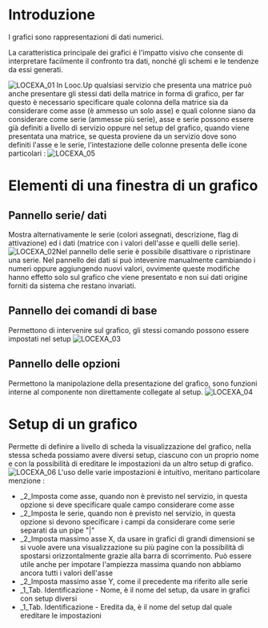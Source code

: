 # Introduzione
I grafici sono rappresentazioni di dati numerici.

La caratteristica principale dei grafici è l'impatto visivo che consente di interpretare facilmente il confronto tra dati, nonché gli schemi e le tendenze da essi generati.

![LOCEXA_01](http://localhost:3000/immagini/MBDOC_OPE-LOCEXA_01/LOCEXA_01.png)
In Looc.Up qualsiasi servizio che presenta una matrice può anche presentare gli stessi dati della matrice in forma di grafico, per far questo è necessario specificare quale colonna della matrice sia da considerare come asse (è ammesso un solo asse) e quali colonne siano da considerare come serie (ammesse più serie), asse e serie possono essere già definiti a livello di servizio oppure nel setup del grafico, quando viene presentata una matrice, se questa proviene da un servizio dove sono definiti l'asse e le serie, l'intestazione delle colonne presenta delle icone particolari : 
![LOCEXA_05](http://localhost:3000/immagini/MBDOC_OPE-LOCEXA_01/LOCEXA_05.png)
# Elementi di una finestra di un grafico

## Pannello serie/ dati
Mostra alternativamente le serie (colori assegnati, descrizione, flag di attivazione) ed i dati (matrice con i valori dell'asse e quelli delle serie).
![LOCEXA_02](http://localhost:3000/immagini/MBDOC_OPE-LOCEXA_01/LOCEXA_02.png)Nel pannello delle serie è possibile disattivare o ripristinare una serie.
Nel pannello dei dati si può intevenire manualmente cambiando i numeri oppure aggiungendo nuovi valori, ovvimente queste modifiche hanno effetto solo sul grafico che viene presentato e non sui dati origine forniti da sistema che restano invariati.

## Pannello dei comandi di base
Permettono di intervenire sul grafico, gli stessi comando possono essere impostati nel setup
![LOCEXA_03](http://localhost:3000/immagini/MBDOC_OPE-LOCEXA_01/LOCEXA_03.png)
## Pannello delle opzioni
Permettono la manipolazione della presentazione del grafico, sono funzioni interne al componente non direttamente collegate al setup.
![LOCEXA_04](http://localhost:3000/immagini/MBDOC_OPE-LOCEXA_01/LOCEXA_04.png)
# Setup di un grafico
Permette di definire a livello di scheda la visualizzazione del grafico, nella stessa scheda possiamo avere diversi setup, ciascuno con un proprio nome e con la possibilità di ereditare le impostazioni da un altro setup di grafico.
![LOCEXA_06](http://localhost:3000/immagini/MBDOC_OPE-LOCEXA_01/LOCEXA_06.png)
L'uso delle varie impostazioni è intuitivo, meritano particolare menzione : 
-  _2_Imposta come asse, quando non è previsto nel servizio, in questa opzione si deve specificare quale campo considerare come asse
-  _2_Imposta le serie, quando non è previsto nel servizio, in questa opzione si devono specificare i campi da considerare come serie separati da un pipe "|"
-  _2_Imposta massimo asse X, da usare in grafici di grandi dimensioni se si vuole avere una visualizzazione su più pagine con la possibilità di spostarsi orizzontalmente grazie alla barra di scorrimento. Può essere utile anche per impotare l'ampiezza massima quando non abbiamo ancora tutti i valori dell'asse
-  _2_Imposta massimo asse Y, come il precedente ma riferito alle serie
-  _1_Tab. Identificazione - Nome, è il nome del setup, da usare in grafici con setup diversi
-  _1_Tab. Identificazione - Eredita da, è il nome del setup dal quale ereditare le impostazioni
